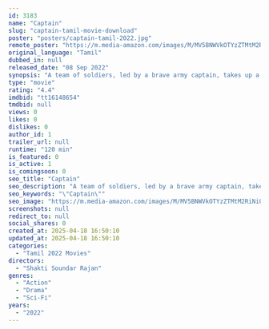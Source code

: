 ```yaml
---
id: 3183
name: "Captain"
slug: "captain-tamil-movie-download"
poster: "posters/captain-tamil-2022.jpg"
remote_poster: "https://m.media-amazon.com/images/M/MV5BNWVkOTYzZTMtM2RiNi00MjA5LWFmZmUtYTk4MWU3Y2U1MzI3XkEyXkFqcGc@._V1_SX300.jpg"
original_language: "Tamil"
dubbed_in: null
released_date: "08 Sep 2022"
synopsis: "A team of soldiers, led by a brave army captain, takes up a dangerous mission to go into a restricted forest area and uncover the mystery behind the unexplainable deaths of previous teams that had visited the site."
type: "movie"
rating: "4.4"
imdbid: "tt16148654"
tmdbid: null
views: 0
likes: 0
dislikes: 0
author_id: 1
trailer_url: null
runtime: "120 min"
is_featured: 0
is_active: 1
is_comingsoon: 0
seo_title: "Captain"
seo_description: "A team of soldiers, led by a brave army captain, takes up a dangerous mission to go into a restricted forest area and uncover the mystery behind the unexplainable deaths of previous teams that had visited the site."
seo_keywords: "\"Captain\""
seo_image: "https://m.media-amazon.com/images/M/MV5BNWVkOTYzZTMtM2RiNi00MjA5LWFmZmUtYTk4MWU3Y2U1MzI3XkEyXkFqcGc@._V1_SX300.jpg"
screenshots: null
redirect_to: null
social_shares: 0
created_at: 2025-04-18 16:50:10
updated_at: 2025-04-18 16:50:10
categories:
  - "Tamil 2022 Movies"
directors:
  - "Shakti Soundar Rajan"
genres:
  - "Action"
  - "Drama"
  - "Sci-Fi"
years:
  - "2022"
---
```

